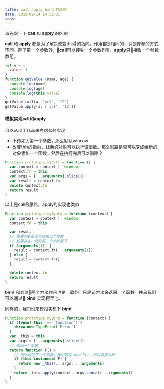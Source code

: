 ```yaml
---
title: call apply bind 的区别
date: 2018-09-14 14:32:01
tags:
---
```

首先说一下 **call** 和 **apply** 的区别

**call** 和 **apply** 都是为了解决改变this的指向。作用都是相同的，只是传参的方式不同。除了第一个参数外，**call**可以接收一个参数列表，**apply**只接收一个参数数组。

```javascript
let a = {
  value: 1
}
function getValue (name, age) {
  console.log(name)
  console.log(age)
  console.log(this.value)
}
getValue.call(a, 'yck', '12')
getValue.apply(a, ['yck', '12'])
```
#### 模拟实现call和apply
可以从以下几点来考虑如何实现

- 不传如入第一个参数，那么默认window
- 改变this的指向，让新的对象可以执行该函数。那么思路是否可以变成给新的对象添加一个函数，然后在执行完后可以删除？
```javascript
Function.prototype.myCall = function () {
  var context = context || window
  context.fn = this
  var args = [...arguments].slice(1)
  var result = context.fn
  delete context.fn
  return result
}
```
以上是call的思路，apply的实现也类似
```javascript
Function.prototype.myApply = function (context) {
  var context = context || window
  context.fn = this

  var result
  // 需要判断是否存储第二个参数
  // 如果存在，就将第二个参数展开
  if (arguments[1]) {
    result = context.fn(...arguments[1])
  } else {
    result = context.fn()
  }

  delete context.fn
  return result
}
```
**bind** 和其他两个方法作用也是一致的，只是该方法会返回一个函数。并且我们可以通过 **bind** 实现柯里化。

同样的，我们也来模拟实现下 **bind**
```javascript
Function.prototype.myBind = function (context) {
  if (typeof this !== 'function') {
    throw new TypeError('Error')
  }
  var _this = this
  var args = [...arguments].slice(1)
  // 返回一个函数
  return function F() {
    // 因为返回了一个函数，我们可以 new F()，所以需要判断
    if (this instanceof F) {
      return new _this(...args, ...arguments)
    }
    return _this.apply(context, args.concat(...arguments))
  }
}
```